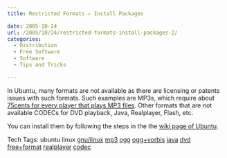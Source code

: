 ```yaml
---
title: Restricted Formats – Install Packages

date: 2005-10-24
url: /2005/10/24/restricted-formats-install-packages-2/
categories:
  - Distribution
  - Free Software
  - Software
  - Tips and Tricks

---
```

In Ubuntu, many formats are not available as there are licensing or patents issues with such formats. Such examples are MP3s, which require about [75cents for every player that plays MP3 files][1]. Other formats that are not available CODECs for DVD playback, Java, Realplayer, Flash, etc.
  
You can install them by following the steps in the the [wiki page of Ubuntu][2].

<div>
  Tech Tags: ubuntu linux <a rel="tag" href="http://technorati.com/tag/gnu/linux">gnu/linux</a> <a rel="tag" href="http://technorati.com/tag/mp3">mp3</a> <a rel="tag" href="http://technorati.com/tag/ogg">ogg</a> <a rel="tag" href="http://technorati.com/tag/ogg+vorbis">ogg+vorbis</a> <a rel="tag" href="http://technorati.com/tag/java">java</a> <a rel="tag" href="http://technorati.com/tag/dvd">dvd</a> <a rel="tag" href="http://technorati.com/tag/free+format">free+format</a> <a rel="tag" href="http://technorati.com/tag/realplayer">realplayer</a> <a rel="tag" href="http://technorati.com/tag/codec">codec</a>
</div>

 [1]: http://www.mp3licensing.com/royalty/index.html
 [2]: https://wiki.ubuntu.com/RestrictedFormats